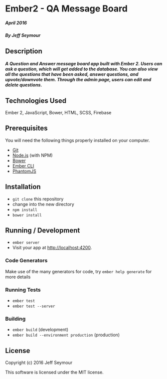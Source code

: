 # Ember2 - QA Message Board
##### April 2016
##### By Jeff Seymour

## Description
##### A Question and Answer message board app built with Ember 2.  Users can ask a question, which will get added to the database.  You can also view all the questions that have been asked, answer questions, and upvote/downvote them.  Through the admin page, users can edit and delete questions.

## Technologies Used
Ember 2, JavaScript, Bower, HTML, SCSS, Firebase

## Prerequisites

You will need the following things properly installed on your computer.

* [Git](http://git-scm.com/)
* [Node.js](http://nodejs.org/) (with NPM)
* [Bower](http://bower.io/)
* [Ember CLI](http://ember-cli.com/)
* [PhantomJS](http://phantomjs.org/)

## Installation

* `git clone` this repository
* change into the new directory
* `npm install`
* `bower install`

## Running / Development

* `ember server`
* Visit your app at [http://localhost:4200](http://localhost:4200).

### Code Generators

Make use of the many generators for code, try `ember help generate` for more details

### Running Tests

* `ember test`
* `ember test --server`

### Building

* `ember build` (development)
* `ember build --environment production` (production)

## License
Copyright (c) 2016 Jeff Seymour

This software is licensed under the MIT license.


